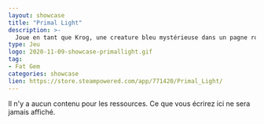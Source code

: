 ```yaml
---
layout: showcase
title: "Primal Light"
description: >-
  Joue en tant que Krog, une creature bleu mystérieuse dans un pagne rouge, en traversant un labyrinthe d'échelles, de pièges et de monstres. Découvres les coins et endroits bizarres du monde pendant que tu te bats pour acceder a la victoire, en laissant derière toi un cimetière de boss. 
type: Jeu
logo: 2020-11-09-showcase-primallight.gif
tag:
- Fat Gem 
categories: showcase
lien: https://store.steampowered.com/app/771420/Primal_Light/
---
```


Il n'y a aucun contenu pour les ressources.
Ce que vous écrirez ici ne sera jamais affiché.
